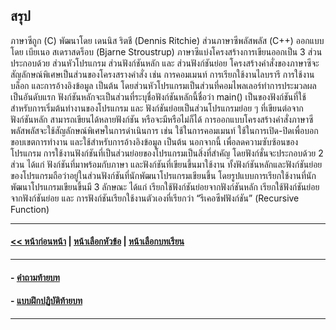 ## สรุป
ภาษาซีถูก (C) พัฒนาโดย เดนนิส ริตชี (Dennis Ritchie) ส่วนภาษาซีพลัสพลัส (C++) ออกแบบโดย เบียเนอ สเดราสดร็อบ (Bjarne Stroustrup) ภาษาซีแบ่งโครงสร้างการเขียนออกเป็น 3 ส่วน ประกอบด้วย ส่วนหัวโปรแกรม ส่วนฟังก์ชันหลัก และ ส่วนฟังก์ชันย่อย โครงสร้างคำสั่งของภาษาซีจะสัญลักษณ์พิเศษเป็นส่วนของโครงสรางคำสั่ง เช่น การคอมเมนท์ การเรียกใช้งานไลบรารี การใช้งานบล็อก และการอ้างอิงข้อมูล เป็นต้น โดยส่วนหัวโปรแกรมเป็นส่วนที่คอมไพลเลอร์ทำการประมวลผลเป็นอันดับแรก ฟังก์ชันหลักจะเป็นส่วนที่ระบุชื่อฟังก์ชันหลักนี้ชื่อว่า main() เป็นของฟังก์ชันที่ใช้สำหรับการเริ่มต้นทำงานของโปรแกรม และ ฟังก์ชันย่อยเป็นส่วนโปรแกรมย่อย ๆ ที่เขียนต่อจากฟังก์ชันหลัก สามารถเขียนได้หลายฟังก์ชัน หรือจะมีหรือไม่ก็ได้ การออกแบบโครงสร้างคำสั่งภาษาซีพลัสพลัสจะใช้สัญลักษณ์พิเศษในการดำเนินการ เช่น ใช้ในการคอมเมนท์ ใช้ในการเปิด-ปิดเพื่อบอกขอบเขตการทำงาน และใช้สำหรับการอ้างอิงข้อมูล เป็นต้น นอกจากนี้ เพื่อลดความซับซ้อนของโปรแกรม การใช้งานฟังก์ชันที่เป็นส่วนย่อยของโปรแกรมเป็นสิ่งที่สำคัญ โดยฟังก์ชั่นจะประกอบด้วย 2 ส่วน ได้แก่ ฟังก์ชันที่มาพร้อมกับภาษา และฟังก์ชันที่เขียนขึ้นมาใช้งาน ทั้งฟังก์ชันหลักและฟังก์ชันย่อย ของโปรแกรมถือว่าอยู่ในส่วนฟังก์ชันที่นักพัฒนาโปรแกรมเขียนขึ้น โดยรูปแบบการเรียกใช้งานที่นักพัฒนาโปรแกรมเขียนขึ้นมี 3 ลักษณะ ได้แก่ เรียกใช้ฟังก์ชันย่อยจากฟังก์ชันหลัก เรียกใช้ฟังก์ชันย่อยจากฟังก์ชันย่อย และ การฟังก์ชันเรียกใช้งานตัวเองที่เรียกว่า “รีเคอซีฟฟังก์ชัน” (Recursive Function)

---
#### [<< หน้าก่อนหน้า](0303.md) | [หน้าเลือกหัวข้อ](README.md) | [หน้าเลือกบทเรียน](../README.md)
---
#### - [คำถามท้ายบท](0330.md)
#### - [แบบฝึกปฏิบัติท้ายบท](0350.md)
---
